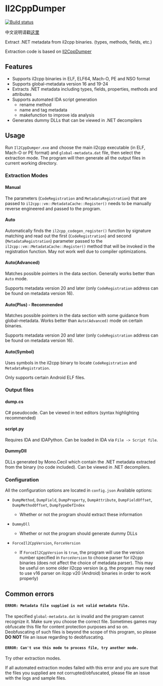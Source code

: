 # Il2CppDumper

[![Build status](https://ci.appveyor.com/api/projects/status/anhqw33vcpmp8ofa?svg=true)](https://ci.appveyor.com/project/Perfare/il2cppdumper/branch/master/artifacts)

中文说明请戳[这里](README.zh-CN.md)

Extract .NET metadata from il2cpp binaries. (types, methods, fields, etc.)

Extraction code is based on [Il2CppDumper](https://github.com/Jumboperson/Il2CppDumper)  

## Features

* Supports il2cpp binaries in ELF, ELF64, Mach-O, PE and NSO format
* Supports global-metadata version 16 and 19-24
* Extracts .NET metadata including types, fields, properties, methods and attributes
* Supports automated IDA script generation
  * rename method
  * name and tag metadata
  * makefunction to improve ida analysis
* Generates dummy DLLs that can be viewed in .NET decompilers

## Usage

Run `Il2CppDumper.exe` and choose the main il2cpp executable (in ELF, Mach-O or PE format) and `global-metadata.dat` file, then select the extraction mode. The program will then generate all the output files in current working directory.

### Extraction Modes

#### Manual

The parameters (`CodeRegistration` and `MetadataRegistration`) that are passed to `il2cpp::vm::MetadataCache::Register()` needs to be manually reverse engineered and passed to the program.

#### Auto

Automatically finds the `il2cpp_codegen_register()` function by signature matching and read out the first (`CodeRegistration`) and second (`MetadataRegistration`) parameter passed to the `il2cpp::vm::MetadataCache::Register()` method that will be invoked in the registration function. May not work well due to compiler optimizations.

#### Auto(Advanced)

Matches possible pointers in the data section. Generally works better than `Auto` mode.

Supports metadata version 20 and later (only `CodeRegistration` address can be found on metadata version 16).

#### Auto(Plus) - **Recommended**

Matches possible pointers in the data section with some guidance from global-metadata. Works better than `Auto(Advanced)` mode on certain binaries.

Supports metadata version 20 and later (only `CodeRegistration` address can be found on metadata version 16).

#### Auto(Symbol)

Uses symbols in the il2cpp binary to locate `CodeRegistration` and `MetadataRegistration`.

Only supports certain Android ELF files.

### Output files

#### dump.cs

C# pseudocode. Can be viewed in text editors (syntax highlighting recommended)

#### script.py

Requires IDA and IDAPython. Can be loaded in IDA via `File -> Script file`.

#### DummyDll

DLLs generated by Mono.Cecil which contain the .NET metadata extracted from the binary (no code included). Can be viewed in .NET decompilers.

### Configuration

All the configuration options are located in `config.json`
Available options:

* `DumpMethod`, `DumpField`, `DumpProperty`, `DumpAttribute`, `DumpFieldOffset`, `DumpMethodOffset`, `DumpTypeDefIndex`
  * Whether or not the program should extract these information

* `DummyDll`
  * Whether or not the program should generate dummy DLLs

* `ForceIl2CppVersion`, `ForceVersion`
  * If `ForceIl2CppVersion` is `true`, the program will use the version number specified in `ForceVersion` to choose parser for il2cpp binaries (does not affect the choice of metadata parser). This may be useful on some older il2cpp version (e.g. the program may need to use v16 parser on ilcpp v20 (Android) binaries in order to work properly)

## Common errors

#### `ERROR: Metadata file supplied is not valid metadata file.`  

The specified `global-metadata.dat` is invalid and the program cannot recognize it. Make sure you choose the correct file. Sometimes games may obfuscate this file for content protection purposes and so on. Deobfuscating of such files is beyond the scope of this program, so please **DO NOT** file an issue regarding to deobfuscating.

#### `ERROR: Can't use this mode to process file, try another mode.`

Try other extraction modes.

If all automated extraction modes failed with this error and you are sure that the files you supplied are not corrupted/obfuscated, please file an issue with the logs and sample files.
